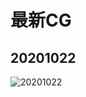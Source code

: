 # 最新CG

## 20201022

![20201022](https://cdn.jsdelivr.net/gh/Rcrwrate/benghuai/.gitbook/assets/20201022.png)

